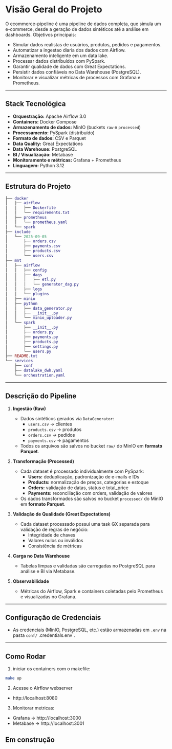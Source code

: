 # Visão Geral do Projeto

O ecommerce-pipeline é uma pipeline de dados completa, que simula um e-commerce, desde a geração de dados sintéticos até a análise em dashboards.
Objetivos principais:

  - Simular dados realistas de usuários, produtos, pedidos e pagamentos.
  - Automatizar a ingestao diaria dos dados com Airflow.
  - Armazenamento inteligente em um data lake.
  - Processar dados distribuídos com PySpark.
  - Garantir qualidade de dados com Great Expectations.
  - Persistir dados confiáveis no Data Warehouse (PostgreSQL).
  - Monitorar e visualizar métricas de processos com Grafana e Prometheus.

---

## Stack Tecnológica

- **Orquestração:** Apache Airflow 3.0
- **Containers:** Docker Compose
- **Armazenamento de dados:** MinIO (buckets `raw` e `processed`)
- **Processamento:** PySpark (distribuído)
- **Formato de dados:** CSV e Parquet
- **Data Quality:** Great Expectations
- **Data Warehouse:** PostgreSQL
- **BI / Visualização:** Metabase
- **Monitoramento e métricas:** Grafana + Prometheus
- **Linguagem:** Python 3.12

---

## Estrutura do Projeto

```lua
├── docker
│   ├── airflow
│   │   ├── Dockerfile
│   │   └── requirements.txt
│   ├── prometheus
│   │   └── prometheus.yaml
│   └── spark
├── include
│   └── 2025-09-05
│       ├── orders.csv
│       ├── payments.csv
│       ├── products.csv
│       └── users.csv
├── mnt
│   ├── airflow
│   │   ├── config
│   │   ├── dags
│   │   │   ├── etl.py
│   │   │   └── generator_dag.py
│   │   ├── logs
│   │   └── plugins
│   ├── minio
│   ├── python
│   │   ├── data_generator.py
│   │   ├── __init__.py
│   │   └── minio_uploader.py
│   └── spark
│       ├── __init__.py
│       ├── orders.py
│       ├── payments.py
│       ├── products.py
│       ├── settings.py
│       └── users.py
├── README.txt
└── services
    ├── conf
    ├── datalake_dwh.yaml
    └── orchestration.yaml
```

---

## Descrição do Pipeline

1. **Ingestão (Raw)**  
   - Dados sintéticos gerados via `DataGenerator`:
     - `users.csv` → clientes
     - `products.csv` → produtos
     - `orders.csv` → pedidos
     - `payments.csv` → pagamentos
   - Todos os arquivos são salvos no bucket `raw/` do MinIO em **formato Parquet**.

2. **Transformação (Processed)**  
   - Cada dataset é processado individualmente com PySpark:
     - **Users:** deduplicação, padronização de e-mails e IDs
     - **Products:** normalização de preços, categorias e estoque
     - **Orders:** validação de datas, status e total_price
     - **Payments:** reconciliação com orders, validação de valores
   - Os dados transformados são salvos no bucket `processed/` do MinIO em **formato Parquet**.

3. **Validação de Qualidade (Great Expectations)**  
   - Cada dataset processado possui uma task GX separada para validação de regras de negócio:
     - Integridade de chaves
     - Valores nulos ou inválidos
     - Consistência de métricas

4. **Carga no Data Warehouse**  
   - Tabelas limpas e validadas são carregadas no PostgreSQL para análise e BI via Metabase.

5. **Observabilidade**  
   - Métricas do Airflow, Spark e containers coletadas pelo Prometheus e visualizadas no Grafana.

---

## Configuração de Credenciais
- As credenciais (MinIO, PostgreSQL, etc.) estão armazenadas em `.env` na pasta `conf/` .credentials.env`.

---

## Como Rodar

1. iniciar os containers com o makefile:
```bash
make up
```

2. Acesse o Airflow webserver
  - http://localhost:8080

3. Monitorar metricas:
- Grafana → http://localhost:3000
- Metabase → http://localhost:3001


## Em construção